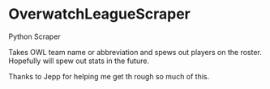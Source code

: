 # OverwatchLeagueScraper
Python Scraper

Takes OWL team name or abbreviation and spews out players on the roster.
Hopefully will spew out stats in the future.

Thanks to Jepp for helping me get th rough so much of this.
